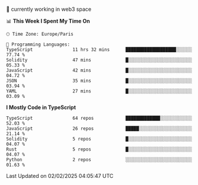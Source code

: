 🔭 currently working in web3 space

<!--START_SECTION:waka-->
📊 **This Week I Spent My Time On** 

```text
🕑︎ Time Zone: Europe/Paris

💬 Programming Languages: 
TypeScript               11 hrs 32 mins      ███████████████████░░░░░░   77.74 % 
Solidity                 47 mins             █░░░░░░░░░░░░░░░░░░░░░░░░   05.33 % 
JavaScript               42 mins             █░░░░░░░░░░░░░░░░░░░░░░░░   04.72 % 
JSON                     35 mins             █░░░░░░░░░░░░░░░░░░░░░░░░   03.94 % 
YAML                     27 mins             █░░░░░░░░░░░░░░░░░░░░░░░░   03.09 % 
```

**I Mostly Code in TypeScript** 

```text
TypeScript               64 repos            █████████████░░░░░░░░░░░░   52.03 % 
JavaScript               26 repos            █████░░░░░░░░░░░░░░░░░░░░   21.14 % 
Solidity                 5 repos             █░░░░░░░░░░░░░░░░░░░░░░░░   04.07 % 
Rust                     5 repos             █░░░░░░░░░░░░░░░░░░░░░░░░   04.07 % 
Python                   2 repos             ░░░░░░░░░░░░░░░░░░░░░░░░░   01.63 % 
```




 Last Updated on 02/02/2025 04:05:47 UTC
<!--END_SECTION:waka-->
